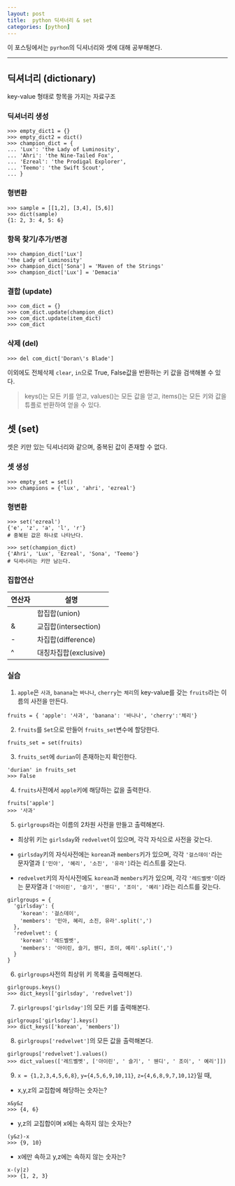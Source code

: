 ```yaml
---
layout: post
title:  python 딕셔너리 & set
categories: [python]
---
```

이 포스팅에서는 `pyrhon`의 딕셔너리와 셋에 대해 공부해본다.

<hr>

## 딕셔너리 (dictionary)

key-value 형태로 항목을 가지는 자료구조

### 딕셔너리 생성

```
>>> empty_dict1 = {}
>>> empty_dict2 = dict()
>>> champion_dict = {
... 'Lux': 'the Lady of Luminosity',
... 'Ahri': 'the Nine-Tailed Fox',
... 'Ezreal': 'the Prodigal Explorer',
... 'Teemo': 'the Swift Scout',
... }
```

### 형변환

```
>>> sample = [[1,2], [3,4], [5,6]]
>>> dict(sample)
{1: 2, 3: 4, 5: 6}
```

### 항목 찾기/추가/변경

```
>>> champion_dict['Lux']
'the Lady of Luminosity'
>>> champion_dict['Sona'] = 'Maven of the Strings'
>>> champion_dict['Lux'] = 'Demacia'
```

### 결합 (update)

```
>>> com_dict = {}
>>> com_dict.update(champion_dict)
>>> com_dict.update(item_dict)
>>> com_dict
```

### 삭제 (del)

```
>>> del com_dict['Doran\'s Blade']
```

이외에도 전체삭제 `clear`, `in`으로 True, False값을 반환하는 키 값을 검색해볼 수 있다.


> keys()는 모든 키를 얻고, values()는 모든 값을 얻고, items()는 모든 키와 값을 튜플로 반환하여 얻을 수 있다.



## 셋 (set)

셋은 키만 있는 딕셔너리와 같으며, 중복된 값이 존재할 수 없다.

### 셋 생성

```
>>> empty_set = set()
>>> champions = {'lux', 'ahri', 'ezreal'}
```

### 형변환

```
>>> set('ezreal')
{'e', 'z', 'a', 'l', 'r'}
# 중복된 값은 하나로 나타난다.

>>> set(champion_dict)
{'Ahri', 'Lux', 'Ezreal', 'Sona', 'Teemo'}
# 딕셔너리는 키만 남는다.
```

### 집합연산

연산자 | 설명
---- | ----
| | 합집합(union)
& | 교집합(intersection)
- | 차집합(difference)
^ | 대칭차집합(exclusive)




### 실습

1. `apple`은 `사과`, `banana`는 `바나나`, `cherry`는 `체리`의 key-value를 갖는 `fruits`라는 이름의 사전을 만든다.

```
fruits = { 'apple': '사과', 'banana': '바나나', 'cherry':'체리'}
```

2. `fruits`를 `Set`으로 만들어 `fruits_set`변수에 할당한다.

```
fruits_set = set(fruits)
```

3. `fruits_set`에 `durian`이 존재하는지 확인한다.

```
'durian' in fruits_set
>>> False
```

4. `fruits`사전에서 `apple`키에 해당하는 값을 출력한다.

```
fruits['apple']
>>> '사과'
```

5. `girlgroups`라는 이름의 2차원 사전을 만들고 출력해본다.

* 최상위 키는 `girlsday`와 `redvelvet`이 있으며, 각각 자식으로 사전을 갖는다.

* `girlsday`키의 자식사전에는 `korean`과 `members`키가 있으며, 각각 `'걸스데이'`라는 문자열과 `['민아', '혜리', '소진', '유라']`라는 리스트를 갖는다.

* `redvelvet`키의 자식사전에도 `korean`과 `members`키가 있으며, 각각 `'레드벨벳'`이라는 문자열과 `['아이린', '슬기', '웬디', '조이', '예리']`라는 리스트를 갖는다.

```
girlgroups = {
  'girlsday': {
    'korean': '걸스데이',
    'members': '민아, 혜리, 소진, 유라'.split(',')
  },
  'redvelvet': {
    'korean': '레드벨벳',
    'members': '아이린, 슬기, 웬디, 조이, 예리'.split(',')
  }
}
```

6. `girlgroups`사전의 최상위 키 목록을 출력해본다.

```
girlgroups.keys()
>>> dict_keys(['girlsday', 'redvelvet'])
```

7. `girlgroups['girlsday']`의 모든 키를 출력해본다.

```
girlgroups['girlsday'].keys()
>>> dict_keys(['korean', 'members'])
```

8. `girlgroups['redvelvet']`의 모든 값을 출력해본다.

```
girlgroups['redvelvet'].values()
>>> dict_values(['레드벨벳', ['아이린', ' 슬기', ' 웬디', ' 조이', ' 예리']])
```

9. `x = {1,2,3,4,5,6,8}`, `y={4,5,6,9,10,11}`, `z={4,6,8,9,7,10,12}`일 때,

* x,y,z의 교집합에 해당하는 숫자는?

```
x&y&z
>>> {4, 6}
```

* y,z의 교집합이며 x에는 속하지 않는 숫자는?

```
(y&z)-x
>>> {9, 10}
```

* x에만 속하고 y,z에는 속하지 않는 숫자는?

```
x-(y|z)
>>> {1, 2, 3}
```
